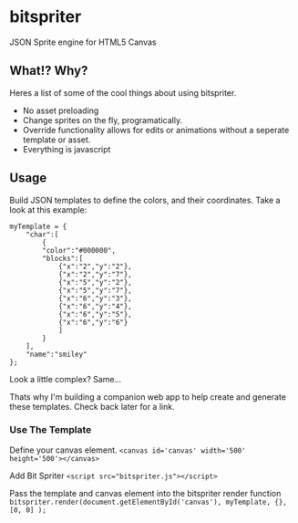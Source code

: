 # bitspriter
JSON Sprite engine for HTML5 Canvas

## What!? Why?

Heres a list of some of the cool things about using bitspriter.

- No asset preloading
- Change sprites on the fly, programatically.
- Override functionality allows for edits or animations without a seperate template or asset.
- Everything is javascript

## Usage

Build JSON templates to define the colors, and their coordinates.  Take a look at this example:

```
myTemplate = {
    "char":[
        {
        "color":"#000000",
        "blocks":[
            {"x":"2","y":"2"},
            {"x":"2","y":"7"},
            {"x":"5","y":"2"},
            {"x":"5","y":"7"},
            {"x":"6","y":"3"},
            {"x":"6","y":"4"},
            {"x":"6","y":"5"},
            {"x":"6","y":"6"}
            ]
        }
    ],
    "name":"smiley"
};
```

Look a little complex?  Same...  

Thats why I'm building a companion web app to help create and generate these templates.  Check back later for a link.

### Use The Template

Define your canvas element.
`<canvas id='canvas' width='500' height='500'></canvas>`

Add Bit Spriter
`<script src="bitspriter.js"></script>`

Pass the template and canvas element into the bitspriter render function
`bitspriter.render(document.getElementById('canvas'), myTemplate, {}, [0, 0] );`


